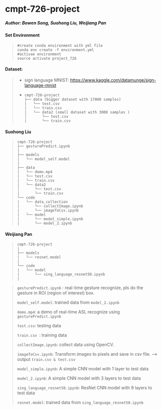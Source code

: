 # cmpt-726-project

##### Author: Bowen Song,  Suohong Liu, Weijiang Pan

#### Set Environment

> ```shell
> #create conda environment with yml file
> conda env create -f environment.yml
> #activae environment
> source activate project_726
> ```

#### Dataset:

> * sign language MNIST: https://www.kaggle.com/datamunge/sign-language-mnist
>
> * ```shell
>   cmpt-726-project
>   ├── data (bigger dataset with 17000 samples)
>   |   └── test.csv 
>   |   └── train.csv 
>   │   └── data2 (small dataset with 3000 samples )
>   │       └── test.csv
>   |       └── train.csv
>   ```

#### Suohong Liu

> ```shell
> cmpt-726-project
> ├── gesturePredict.ipynb
> |
> ├── models
> |   └── model_self.model
> |
> ├── data
> |   └── demo.mp4
> |   └── test.csv
> |   └── train.csv
> │   └── data2
> │       └── test.csv
> |       └── train.csv
> └── code
> |   └── data_collection
> |       └── collectImage.ipynb
> |       └── imageToCsv.ipynb
> |   └── model
> |       └── model_simple.ipynb
> |       └── model_2.ipynb
> ```
>
#### Weijiang Pan
> ```shell
> cmpt-726-project
> |
> ├── models
> |   └── resnet.model
> |
> └── code
> |   └── model
> |       └── sing_language_resnet50.ipynb
> |       
> ```

> `gesturePredict.ipynb` : real-time gesture recognize, pls do the gesture in ROI (region of interest) box.
>
> `model_self.model`: trained data from `model_2.ipynb`
>
> `demo.mp4`: a demo of real-time ASL recognize using `gesturePredict.ipynb`
>
> `test.csv`: testing data
>
> `train.csv `: training data
>
> `collectImage.ipynb`: collect data using OpenCV. 
>
> `imageToCsv.ipynb`: Transform images to pixels and save in csv file. --> output `train.csv & test.csv` 
>
> `model_simple.ipynb`: A simple CNN model with 1 layer to test data
>
> `model_2.ipynb`: A simple CNN model with 3 layers to test data
>
> `sing_language_resnet50.ipynb`: ResNet CNN model with 9 layers to test data
>
> `resnet.model`: trained data from `sing_language_resnet50.ipynb`





